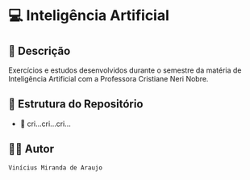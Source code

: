 # 💻 Inteligência Artificial

## 📃 Descrição

Exercícios e estudos desenvolvidos durante o semestre da matéria de Inteligência Artificial com a Professora Cristiane 
Neri Nobre.

## 📑 Estrutura do Repositório

- 🦗 cri...cri...cri...

## 👨‍💻 Autor

`Vinícius Miranda de Araujo`